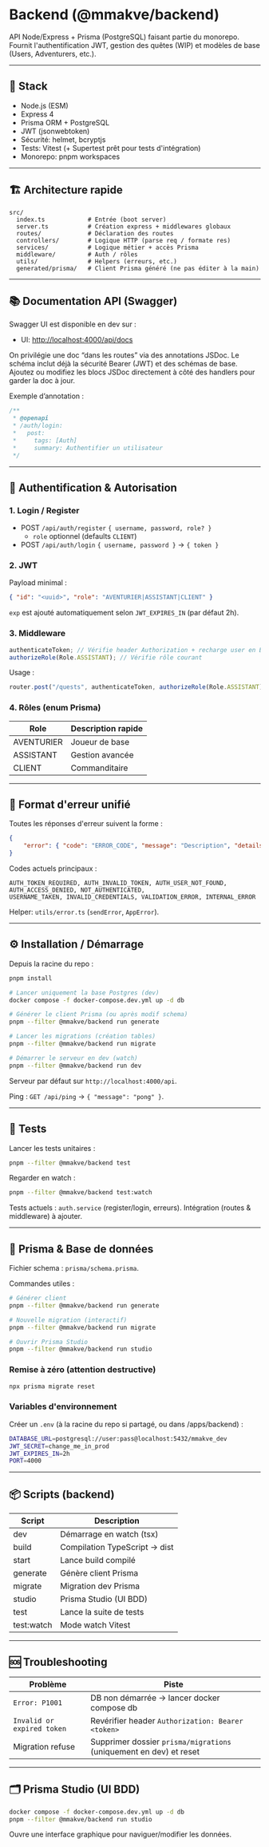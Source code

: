 # Backend (@mmakve/backend)

API Node/Express + Prisma (PostgreSQL) faisant partie du monorepo. Fournit l'authentification JWT, gestion des quêtes (WIP) et modèles de base (Users, Adventurers, etc.).

---

## 🚀 Stack

- Node.js (ESM)
- Express 4
- Prisma ORM + PostgreSQL
- JWT (jsonwebtoken)
- Sécurité: helmet, bcryptjs
- Tests: Vitest (+ Supertest prêt pour tests d'intégration)
- Monorepo: pnpm workspaces

---

## 🏗 Architecture rapide

```text
src/
  index.ts            # Entrée (boot server)
  server.ts           # Création express + middlewares globaux
  routes/             # Déclaration des routes
  controllers/        # Logique HTTP (parse req / formate res)
  services/           # Logique métier + accès Prisma
  middleware/         # Auth / rôles
  utils/              # Helpers (erreurs, etc.)
  generated/prisma/   # Client Prisma généré (ne pas éditer à la main)
```

---

## 📚 Documentation API (Swagger)

Swagger UI est disponible en dev sur :

- UI: <http://localhost:4000/api/docs>

On privilégie une doc “dans les routes” via des annotations JSDoc. Le schéma inclut déjà la sécurité Bearer (JWT) et des schémas de base. Ajoutez ou modifiez les blocs JSDoc directement à côté des handlers pour garder la doc à jour.

Exemple d’annotation :

```ts
/**
 * @openapi
 * /auth/login:
 *   post:
 *     tags: [Auth]
 *     summary: Authentifier un utilisateur
 */
```

---

## 🔐 Authentification & Autorisation

### 1. Login / Register

- POST `/api/auth/register` `{ username, password, role? }`
    - `role` optionnel (defaults `CLIENT`)
- POST `/api/auth/login` `{ username, password }` → `{ token }`

### 2. JWT

Payload minimal :

```json
{ "id": "<uuid>", "role": "AVENTURIER|ASSISTANT|CLIENT" }
```

`exp` est ajouté automatiquement selon `JWT_EXPIRES_IN` (par défaut 2h).

### 3. Middleware

```ts
authenticateToken; // Vérifie header Authorization + recharge user en BDD
authorizeRole(Role.ASSISTANT); // Vérifie rôle courant
```

Usage :

```ts
router.post("/quests", authenticateToken, authorizeRole(Role.ASSISTANT), handler);
```

### 4. Rôles (enum Prisma)

| Role       | Description rapide |
| ---------- | ------------------ |
| AVENTURIER | Joueur de base     |
| ASSISTANT  | Gestion avancée    |
| CLIENT     | Commanditaire      |

---

## 🧾 Format d'erreur unifié

Toutes les réponses d'erreur suivent la forme :

```json
{
    "error": { "code": "ERROR_CODE", "message": "Description", "details": {} }
}
```

Codes actuels principaux :

```text
AUTH_TOKEN_REQUIRED, AUTH_INVALID_TOKEN, AUTH_USER_NOT_FOUND,
AUTH_ACCESS_DENIED, NOT_AUTHENTICATED,
USERNAME_TAKEN, INVALID_CREDENTIALS, VALIDATION_ERROR, INTERNAL_ERROR
```

Helper: `utils/error.ts` (`sendError`, `AppError`).

---

## ⚙️ Installation / Démarrage

Depuis la racine du repo :

```bash
pnpm install

# Lancer uniquement la base Postgres (dev)
docker compose -f docker-compose.dev.yml up -d db

# Générer le client Prisma (ou après modif schema)
pnpm --filter @mmakve/backend run generate

# Lancer les migrations (création tables)
pnpm --filter @mmakve/backend run migrate

# Démarrer le serveur en dev (watch)
pnpm --filter @mmakve/backend run dev
```

Serveur par défaut sur `http://localhost:4000/api`.

Ping : `GET /api/ping` → `{ "message": "pong" }`.

---

## 🧪 Tests

Lancer les tests unitaires :

```bash
pnpm --filter @mmakve/backend test
```

Regarder en watch :

```bash
pnpm --filter @mmakve/backend test:watch
```

Tests actuels : `auth.service` (register/login, erreurs). Intégration (routes & middleware) à ajouter.

---

## 🔄 Prisma & Base de données

Fichier schema : `prisma/schema.prisma`.

Commandes utiles :

```bash
# Générer client
pnpm --filter @mmakve/backend run generate

# Nouvelle migration (interactif)
pnpm --filter @mmakve/backend run migrate

# Ouvrir Prisma Studio
pnpm --filter @mmakve/backend run studio
```

### Remise à zéro (attention destructive)

```bash
npx prisma migrate reset
```

### Variables d'environnement

Créer un `.env` (à la racine du repo si partagé, ou dans /apps/backend) :

```bash
DATABASE_URL=postgresql://user:pass@localhost:5432/mmakve_dev
JWT_SECRET=change_me_in_prod
JWT_EXPIRES_IN=2h
PORT=4000
```

---

## 📦 Scripts (backend)

| Script     | Description                    |
| ---------- | ------------------------------ |
| dev        | Démarrage en watch (tsx)       |
| build      | Compilation TypeScript -> dist |
| start      | Lance build compilé            |
| generate   | Génère client Prisma           |
| migrate    | Migration dev Prisma           |
| studio     | Prisma Studio (UI BDD)         |
| test       | Lance la suite de tests        |
| test:watch | Mode watch Vitest              |

---

## 🆘 Troubleshooting

| Problème                   | Piste                                                              |
| -------------------------- | ------------------------------------------------------------------ |
| `Error: P1001`             | DB non démarrée -> lancer docker compose db                        |
| `Invalid or expired token` | Revérifier header `Authorization: Bearer <token>`                  |
| Migration refuse           | Supprimer dossier `prisma/migrations` (uniquement en dev) et reset |

---

## 🗂 Prisma Studio (UI BDD)

```bash
docker compose -f docker-compose.dev.yml up -d db
pnpm --filter @mmakve/backend run studio
```

Ouvre une interface graphique pour naviguer/modifier les données.
